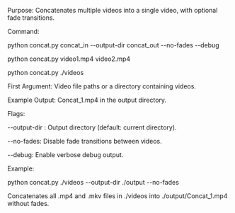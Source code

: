 Purpose: Concatenates multiple videos into a single video, with optional fade transitions.

Command:

python concat.py concat_in --output-dir concat_out --no-fades --debug

python concat.py video1.mp4 video2.mp4

python concat.py ./videos

First Argument: Video file paths or a directory containing videos.

Example Output: Concat_1.mp4 in the output directory.

Flags:

--output-dir <path>: Output directory (default: current directory).

--no-fades: Disable fade transitions between videos.

--debug: Enable verbose debug output.

Example:

python concat.py ./videos --output-dir ./output --no-fades

Concatenates all .mp4 and .mkv files in ./videos into ./output/Concat_1.mp4 without fades.

